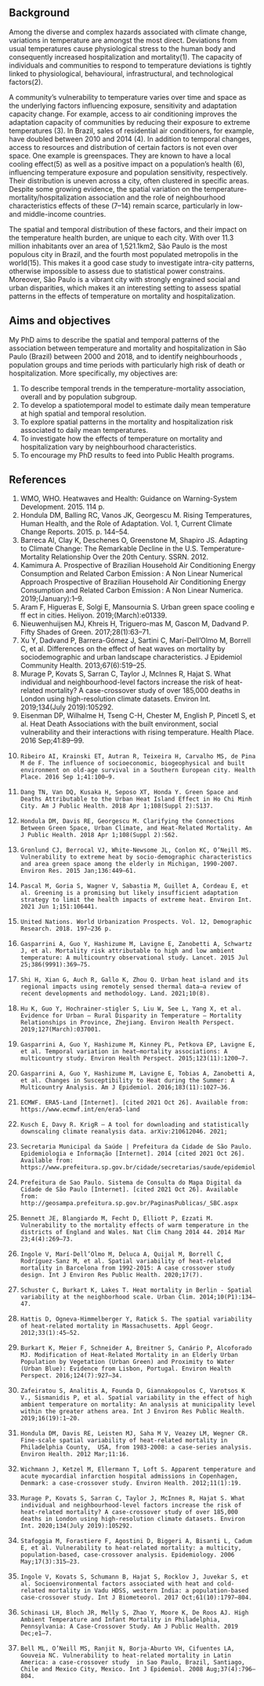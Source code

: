 ## Background
Among the diverse and complex hazards associated with climate change, variations in temperature are amongst the most direct. Deviations from usual temperatures cause physiological stress to the human body and consequently increased hospitalization and mortality(1). The capacity of individuals and communities to respond to temperature deviations is tightly linked to physiological, behavioural, infrastructural, and technological factors(2). 

A community’s vulnerability to temperature varies over time and space as the underlying factors influencing exposure, sensitivity and adaptation capacity change. For example, access to air conditioning improves the adaptation capacity of communities by reducing their exposure to extreme temperatures (3). In Brazil, sales of residential air conditioners, for example, have doubled between 2010 and 2014 (4). In addition to temporal changes, access to resources and distribution of certain factors is not even over space. One example is greenspaces. They are known to have a local cooling effect(5) as well as a positive impact on a population’s health (6), influencing temperature exposure and population sensitivity, respectively. Their distribution is uneven across a city, often clustered in specific areas. Despite some growing evidence, the spatial variation on the temperature-mortality/hospitalization association and the role of neighbourhood characteristics effects of these (7–14) remain scarce, particularly in low- and middle-income countries.

The spatial and temporal distribution of these factors, and their impact on the temperature health burden, are unique to each city. With over 11.3 million inhabitants over an area of 1,521.1km2, São Paulo is the most populous city in Brazil, and the fourth most populated metropolis in the world(15). This makes it a good case study to investigate intra-city patterns, otherwise impossible to assess due to statistical power constrains. Moreover, São Paulo is a vibrant city with strongly engrained social and urban disparities, which makes it an interesting setting to assess spatial patterns in the effects of temperature on mortality and hospitalization.

## Aims and objectives
My PhD aims to describe the spatial and temporal patterns of the association between temperature and mortality and hospitalization in São Paulo (Brazil) between 2000 and 2018, and to identify neighbourhoods , population groups and time periods with particularly high risk of death or hospitalization.
More specifically, my objectives are:
1)	To describe temporal trends in the temperature-mortality association, overall and by population subgroup. 
2)	To develop a spatiotemporal model to estimate daily mean temperature at high spatial and temporal resolution.
3)	To explore spatial patterns in the mortality and hospitalization risk associated to daily mean temperatures.
4)	To investigate how the effects of temperature on mortality and hospitalization vary by neighbourhood characteristics.
5)	To encourage my PhD results to feed into Public Health programs.

## References
1. 	WMO, WHO. Heatwaves and Health: Guidance on Warning-System Development. 2015. 114 p. 
2. 	Hondula DM, Balling RC, Vanos JK, Georgescu M. Rising Temperatures, Human Health, and the Role of Adaptation. Vol. 1, Current Climate Change Reports. 2015. p. 144–54. 
3. 	Barreca AI, Clay K, Deschenes O, Greenstone M, Shapiro JS. Adapting to Climate Change: The Remarkable Decline in the U.S. Temperature-Mortality Relationship Over the 20th Century. SSRN. 2012. 
4. 	Kamimura A. Prospective of Brazilian Household Air Conditioning Energy Consumption and Related Carbon Emission : A Non Linear Numerical Approach Prospective of Brazilian Household Air Conditioning Energy Consumption and Related Carbon Emission : A Non Linear Numerica. 2019;(January):1–9. 
5. 	Aram F, Higueras E, Solgi E, Mansournia S. Urban green space cooling e ff ect in cities. Heliyon. 2019;(March):e01339. 
6. 	Nieuwenhuijsen MJ, Khreis H, Triguero-mas M, Gascon M, Dadvand P. Fifty Shades of Green. 2017;28(1):63–71. 
7. 	Xu Y, Dadvand P, Barrera-Gómez J, Sartini C, Marí-Dell’Olmo M, Borrell C, et al. Differences on the effect of heat waves on mortality by sociodemographic and urban landscape characteristics. J Epidemiol Community Health. 2013;67(6):519–25. 
8. 	Murage P, Kovats S, Sarran C, Taylor J, McInnes R, Hajat S. What individual and neighbourhood-level factors increase the risk of heat-related mortality? A case-crossover study of over 185,000 deaths in London using high-resolution climate datasets. Environ Int. 2019;134(July 2019):105292. 
9. 	Eisenman DP, Wilhalme H, Tseng C-H, Chester M, English P, Pincetl S, et al. Heat Death Associations with the built environment, social vulnerability and their interactions with rising temperature. Health Place. 2016 Sep;41:89–99. 
10. 	Ribeiro AI, Krainski ET, Autran R, Teixeira H, Carvalho MS, de Pina M de F. The influence of socioeconomic, biogeophysical and built environment on old-age survival in a Southern European city. Health Place. 2016 Sep 1;41:100–9. 
11. 	Dang TN, Van DQ, Kusaka H, Seposo XT, Honda Y. Green Space and Deaths Attributable to the Urban Heat Island Effect in Ho Chi Minh City. Am J Public Health. 2018 Apr 1;108(Suppl 2):S137. 
12. 	Hondula DM, Davis RE, Georgescu M. Clarifying the Connections Between Green Space, Urban Climate, and Heat-Related Mortality. Am J Public Health. 2018 Apr 1;108(Suppl 2):S62. 
13. 	Gronlund CJ, Berrocal VJ, White-Newsome JL, Conlon KC, O’Neill MS. Vulnerability to extreme heat by socio-demographic characteristics and area green space among the elderly in Michigan, 1990-2007. Environ Res. 2015 Jan;136:449–61. 
14. 	Pascal M, Goria S, Wagner V, Sabastia M, Guillet A, Cordeau E, et al. Greening is a promising but likely insufficient adaptation strategy to limit the health impacts of extreme heat. Environ Int. 2021 Jun 1;151:106441. 
15. 	United Nations. World Urbanization Prospects. Vol. 12, Demographic Research. 2018. 197–236 p. 
16. 	Gasparrini A, Guo Y, Hashizume M, Lavigne E, Zanobetti A, Schwartz J, et al. Mortality risk attributable to high and low ambient temperature: A multicountry observational study. Lancet. 2015 Jul 25;386(9991):369–75. 
17. 	Shi H, Xian G, Auch R, Gallo K, Zhou Q. Urban heat island and its regional impacts using remotely sensed thermal data—a review of recent developments and methodology. Land. 2021;10(8). 
18. 	Hu K, Guo Y, Hochrainer-stigler S, Liu W, See L, Yang X, et al. Evidence for Urban – Rural Disparity in Temperature – Mortality Relationships in Province, Zhejiang. Environ Health Perspect. 2019;127(March):037001. 
19. 	Gasparrini A, Guo Y, Hashizume M, Kinney PL, Petkova EP, Lavigne E, et al. Temporal variation in heat–mortality associations: A multicountry study. Environ Health Perspect. 2015;123(11):1200–7. 
20. 	Gasparrini A, Guo Y, Hashizume M, Lavigne E, Tobias A, Zanobetti A, et al. Changes in Susceptibility to Heat during the Summer: A Multicountry Analysis. Am J Epidemiol. 2016;183(11):1027–36. 
21. 	ECMWF. ERA5-Land [Internet]. [cited 2021 Oct 26]. Available from: https://www.ecmwf.int/en/era5-land
22. 	Kusch E, Davy R. KrigR – A tool for downloading and statistically downscaling climate reanalysis data. arXiv:210612046. 2021; 
23. 	Secretaria Municipal da Saúde | Prefeitura da Cidade de São Paulo. Epidemiologia e Informação [Internet]. 2014 [cited 2021 Oct 26]. Available from: https://www.prefeitura.sp.gov.br/cidade/secretarias/saude/epidemiologia_e_informacao/
24. 	Prefeitura de Sao Paulo. Sistema de Consulta do Mapa Digital da Cidade de São Paulo [Internet]. [cited 2021 Oct 26]. Available from: http://geosampa.prefeitura.sp.gov.br/PaginasPublicas/_SBC.aspx
25. 	Bennett JE, Blangiardo M, Fecht D, Elliott P, Ezzati M. Vulnerability to the mortality effects of warm temperature in the districts of England and Wales. Nat Clim Chang 2014 44. 2014 Mar 23;4(4):269–73. 
26. 	Ingole V, Marí-Dell’Olmo M, Deluca A, Quijal M, Borrell C, Rodríguez-Sanz M, et al. Spatial variability of heat-related mortality in Barcelona from 1992-2015: A case crossover study design. Int J Environ Res Public Health. 2020;17(7). 
27. 	Schuster C, Burkart K, Lakes T. Heat mortality in Berlin - Spatial variability at the neighborhood scale. Urban Clim. 2014;10(P1):134–47. 
28. 	Hattis D, Ogneva-Himmelberger Y, Ratick S. The spatial variability of heat-related mortality in Massachusetts. Appl Geogr. 2012;33(1):45–52. 
29. 	Burkart K, Meier F, Schneider A, Breitner S, Canário P, Alcoforado MJ. Modification of Heat-Related Mortality in an Elderly Urban Population by Vegetation (Urban Green) and Proximity to Water (Urban Blue): Evidence from Lisbon, Portugal. Environ Health Perspect. 2016;124(7):927–34. 
30. 	Zafeiratou S, Analitis A, Founda D, Giannakopoulos C, Varotsos K V., Sismanidis P, et al. Spatial variability in the effect of high ambient temperature on mortality: An analysis at municipality level within the greater athens area. Int J Environ Res Public Health. 2019;16(19):1–20. 
31. 	Hondula DM, Davis RE, Leisten MJ, Saha M V, Veazey LM, Wegner CR. Fine-scale spatial variability of heat-related mortality in Philadelphia County,  USA, from 1983-2008: a case-series analysis. Environ Health. 2012 Mar;11:16. 
32. 	Wichmann J, Ketzel M, Ellermann T, Loft S. Apparent temperature and acute myocardial infarction hospital admissions in Copenhagen, Denmark: a case-crossover study. Environ Health. 2012;11(1):19. 
33. 	Murage P, Kovats S, Sarran C, Taylor J, McInnes R, Hajat S. What individual and neighbourhood-level factors increase the risk of heat-related mortality? A case-crossover study of over 185,000 deaths in London using high-resolution climate datasets. Environ Int. 2020;134(July 2019):105292. 
34. 	Stafoggia M, Forastiere F, Agostini D, Biggeri A, Bisanti L, Cadum E, et al. Vulnerability to heat-related mortality: a multicity, population-based, case-crossover analysis. Epidemiology. 2006 May;17(3):315–23. 
35. 	Ingole V, Kovats S, Schumann B, Hajat S, Rocklov J, Juvekar S, et al. Socioenvironmental factors associated with heat and cold-related mortality in Vadu HDSS, western India: a population-based case-crossover study. Int J Biometeorol. 2017 Oct;61(10):1797–804. 
36. 	Schinasi LH, Bloch JR, Melly S, Zhao Y, Moore K, De Roos AJ. High Ambient Temperature and Infant Mortality in Philadelphia, Pennsylvania: A Case-Crossover Study. Am J Public Health. 2019 Dec;e1–7. 
37. 	Bell ML, O’Neill MS, Ranjit N, Borja-Aburto VH, Cifuentes LA, Gouveia NC. Vulnerability to heat-related mortality in Latin America: a case-crossover study  in Sao Paulo, Brazil, Santiago, Chile and Mexico City, Mexico. Int J Epidemiol. 2008 Aug;37(4):796–804. 

